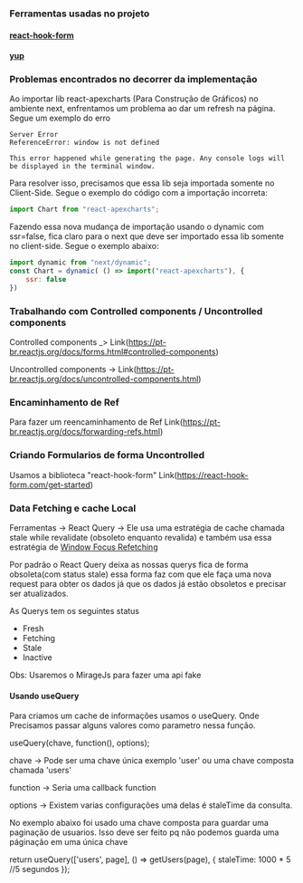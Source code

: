 ### Ferramentas usadas no projeto

#### [react-hook-form](https://react-hook-form.com/get-started#Quickstart)

#### [yup](https://react-hook-form.com/get-started#SchemaValidation)

### Problemas encontrados no decorrer da implementação

Ao importar lib react-apexcharts (Para Construção de Gráficos) no ambiente next, enfrentamos um problema ao dar um refresh na página. Segue um exemplo do erro

```
Server Error
ReferenceError: window is not defined

This error happened while generating the page. Any console logs will be displayed in the terminal window.

```

Para resolver isso, precisamos que essa lib seja importada somente no Client-Side. Segue o exemplo do código com a importação incorreta:
```jsx
import Chart from "react-apexcharts";
```
Fazendo essa nova mudança de importação usando o dynamic com ssr=false, fica claro para o next que deve ser importado essa lib somente no client-side. Segue o exemplo abaixo:
```jsx
import dynamic from "next/dynamic";
const Chart = dynamic( () => import("react-apexcharts"), {
    ssr: false
})  
```

### Trabalhando com Controlled components / Uncontrolled components

Controlled components _> Link(https://pt-br.reactjs.org/docs/forms.html#controlled-components)

Uncontrolled components -> Link(https://pt-br.reactjs.org/docs/uncontrolled-components.html)


### Encaminhamento de Ref

Para fazer um reencaminhamento de Ref Link(https://pt-br.reactjs.org/docs/forwarding-refs.html)

### Criando Formularios de forma Uncontrolled
Usamos a biblioteca "react-hook-form" Link(https://react-hook-form.com/get-started)


### Data Fetching e cache Local


Ferramentas -> React Query -> Ele usa uma estratégia de cache chamada stale while revalidate (obsoleto enquanto revalida) e também usa essa estratégia de [Window Focus Refetching](https://react-query.tanstack.com/guides/window-focus-refetching)


Por padrão o React Query deixa as nossas querys fica de forma obsoleta(com status stale) essa forma faz com que ele faça uma nova request para obter os dados já que os dados já estão obsoletos e precisar ser atualizados.

As Querys tem os seguintes status

- Fresh
- Fetching
- Stale
- Inactive

Obs: Usaremos o MirageJs para fazer uma api fake


#### Usando useQuery
Para criamos um cache de informações usamos o useQuery. Onde Precisamos passar alguns valores como parametro nessa função.

useQuery(chave, function(), options);

chave -> Pode ser uma chave única exemplo 'user' ou uma chave composta chamada 'users'

function -> Seria uma callback function

options -> Existem varias configurações uma delas é staleTime da consulta.

No exemplo abaixo foi usado uma chave composta para guardar uma paginação de usuarios. Isso deve ser feito pq não podemos guarda uma páginação em uma única chave

return useQuery(['users', page], () => getUsers(page), {
    staleTime: 1000 * 5 //5 segundos
});
